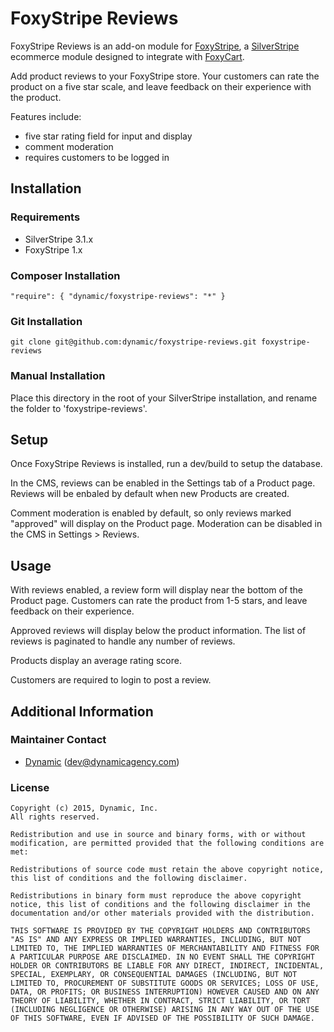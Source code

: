 # FoxyStripe Reviews

FoxyStripe Reviews is an add-on module for [FoxyStripe](http://github.com/dynamic/foxystripe), a [SilverStripe](http://silverstripe.org) ecommerce module designed to integrate with [FoxyCart](http://www.foxycart.com/).

Add product reviews to your FoxyStripe store. Your customers can rate the product on a five star scale, and leave feedback on their experience with the product.

Features include:

*	five star rating field for input and display
*	comment  moderation
*	requires customers to be logged in

## Installation

### Requirements

*  SilverStripe 3.1.x
*  FoxyStripe 1.x

### Composer Installation

`"require": { "dynamic/foxystripe-reviews": "*" }`

### Git Installation

`git clone git@github.com:dynamic/foxystripe-reviews.git foxystripe-reviews`

### Manual Installation

Place this directory in the root of your SilverStripe installation, and rename the folder to 'foxystripe-reviews'.

## Setup

Once FoxyStripe Reviews is installed, run a dev/build to setup the database.

In the CMS, reviews can be enabled in the Settings tab of a Product page. Reviews will be enbaled by default when new Products are created.

Comment moderation is enabled by default, so only reviews marked "approved" will display on the Product page. Moderation can be disabled in the CMS in Settings > Reviews.

## Usage

With reviews enabled, a review form will display near the bottom of the Product page. Customers can rate the product from 1-5 stars, and leave feedback on their experience.

Approved reviews will display below the product information. The list of reviews is paginated to handle any number of reviews.

Products display an average rating score.

Customers are required to login to post a review.


## Additional Information

### Maintainer Contact

 *  [Dynamic](http://www.dynamicagency.com) (<dev@dynamicagency.com>)
 
### License

	Copyright (c) 2015, Dynamic, Inc.
	All rights reserved.

	Redistribution and use in source and binary forms, with or without modification, are permitted provided that the following conditions are met:

	Redistributions of source code must retain the above copyright notice, this list of conditions and the following disclaimer.
	
	Redistributions in binary form must reproduce the above copyright notice, this list of conditions and the following disclaimer in the documentation and/or other materials provided with the distribution.
	
	THIS SOFTWARE IS PROVIDED BY THE COPYRIGHT HOLDERS AND CONTRIBUTORS "AS IS" AND ANY EXPRESS OR IMPLIED WARRANTIES, INCLUDING, BUT NOT LIMITED TO, THE IMPLIED WARRANTIES OF MERCHANTABILITY AND FITNESS FOR A PARTICULAR PURPOSE ARE DISCLAIMED. IN NO EVENT SHALL THE COPYRIGHT HOLDER OR CONTRIBUTORS BE LIABLE FOR ANY DIRECT, INDIRECT, INCIDENTAL, SPECIAL, EXEMPLARY, OR CONSEQUENTIAL DAMAGES (INCLUDING, BUT NOT LIMITED TO, PROCUREMENT OF SUBSTITUTE GOODS OR SERVICES; LOSS OF USE, DATA, OR PROFITS; OR BUSINESS INTERRUPTION) HOWEVER CAUSED AND ON ANY THEORY OF LIABILITY, WHETHER IN CONTRACT, STRICT LIABILITY, OR TORT (INCLUDING NEGLIGENCE OR OTHERWISE) ARISING IN ANY WAY OUT OF THE USE OF THIS SOFTWARE, EVEN IF ADVISED OF THE POSSIBILITY OF SUCH DAMAGE.


